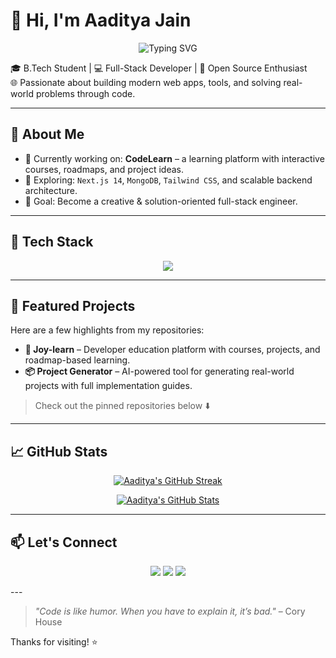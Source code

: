 # 👋 Hi, I'm Aaditya Jain

<p align="center">
  <img src="https://readme-typing-svg.herokuapp.com?font=Fira+Code&duration=4000&pause=1000&center=true&vCenter=true&width=435&lines=Full-Stack+Web+Developer;Tech+Explorer+%F0%9F%9A%80;Creative+Problem+Solver;Lifelong+Learner+%F0%9F%93%9A" alt="Typing SVG" />
</p>

<!-- Classic header with modern tone -->

🎓 B.Tech Student | 💻 Full-Stack Developer | 🚀 Open Source Enthusiast  
🌐 Passionate about building modern web apps, tools, and solving real-world problems through code.

---

## 🚀 About Me

- 🔭 Currently working on: **CodeLearn** – a learning platform with interactive courses, roadmaps, and project ideas.
- 🌱 Exploring: `Next.js 14`, `MongoDB`, `Tailwind CSS`, and scalable backend architecture.
- 🎯 Goal: Become a creative & solution-oriented full-stack engineer.

---

## 🧰 Tech Stack

<p align="center">
  <img src="https://skillicons.dev/icons?i=js,ts,python,react,nextjs,nodejs,express,mongodb,mysql,tailwind,html,css,figma,vscode,git,github" />
</p>


---

## 📘 Featured Projects

Here are a few highlights from my repositories:

- **🔧 Joy-learn** – Developer education platform with courses, projects, and roadmap-based learning.
- **📦 Project Generator** – AI-powered tool for generating real-world projects with full implementation guides.

> Check out the pinned repositories below ⬇️

---

## 📈 GitHub Stats

<div align="center" display="flex" gap="10px">

[![Aaditya's GitHub Streak](https://streak-stats.demolab.com/?user=Aadityajain01&theme=default)](https://git.io/streak-stats)

[![Aaditya's GitHub Stats](https://github-readme-stats.vercel.app/api?username=Aadityajain01&show_icons=true&theme=default)](https://github.com/anuraghazra/github-readme-stats)

</div>

---

## 📫 Let's Connect

<p align="center">
  <a href="mailto:jaaditya832@gmail.com"><img src="https://img.shields.io/badge/Email-%23ea4335.svg?&style=for-the-badge&logo=gmail&logoColor=white" /></a>
  <a href="[https://www.linkedin.com/in/aaditya-jain-0b619b264]" target="_blank"><img src="https://img.shields.io/badge/LinkedIn-%230077B5.svg?&style=for-the-badge&logo=linkedin&logoColor=white" /></a>
  <a href="https://github.com/Aadityajain01" target="_blank"><img src="https://img.shields.io/badge/GitHub-%2312100E.svg?&style=for-the-badge&logo=github&logoColor=white" /></a>
</p>
---

> _"Code is like humor. When you have to explain it, it’s bad."_ – Cory House

Thanks for visiting! ⭐  

